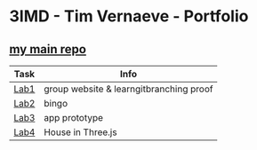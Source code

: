 # 3IMD - Tim Vernaeve - Portfolio
[my main repo](https://github.com/R0754975/DEV5-myportfolio.git)
---
| Task | Info |
| ----------- | ----------- |
| [Lab1](https://github.com/R0754975/DEV5-LAB1.git) | group website & learngitbranching proof |
| [Lab2](https://github.com/R0754975/DEV5-LAB2) | bingo |
| [Lab3](https://github.com/R0754975/DEV5-LAB3) | app prototype |
| [Lab4](https://github.com/R0754975/DEV5-LAB4) | House in Three.js |
